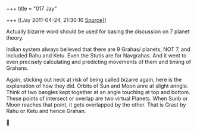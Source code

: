 +++
title = "017 Jay"

+++
[[Jay	2011-04-24, 21:30:10 [Source](https://groups.google.com/g/samskrita/c/Byb5vBi_LQk)]]



Actually bizarre word should be used for basing the discussion on 7 planet theory.  
  
Indian system always believed that there are 9 Grahas/ planets, NOT 7, and included Rahu and Ketu. Even the Stutis are for Navgrahas. And it went to even precisely calculating and predicting movements of them and timing of Grahans.  
  
Again, sticking out neck at risk of being called bizarre again, here is the explanation of how they did. Orbits of Sun and Moon anre at slight anngle. Think of two bangles kept together at an angle touching at top and bottom. These points of intersect or overlap are two virtual Planets. When Sunb or Moon reaches that point, it gets overlapped by the other. That is Grast by Rahu or Ketu and hence Grahan.



